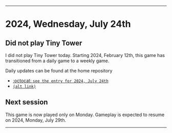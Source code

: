 
***

# 2024, Wednesday, July 24th

## Did not play Tiny Tower

<!-- TODO: For each weekly entry, make sure the date is correct. The day of the week should be modified in 4 places !-->

I did not play Tiny Tower today. Starting 2024, February 12th, this game has transitioned from a daily game to a weekly game.

Daily updates can be found at the home repository

- [:octocat: `see the entry for 2024, July 24th`](https://github.com/seanpm2001/SeansLifeArchive_Images_TinyTower/tree/master/tiny%20tower/2024/07_July/24/) 
- [`(alt link)`](/tiny%20tower/2024/07_July/24/)

## Next session

This game is now played only on Monday. Gameplay is expected to resume on 2024, Monday, July 29th.

***
